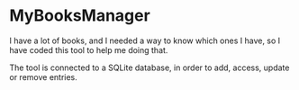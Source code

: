 # MyBooksManager

I have a lot of books, and I needed a way to know which ones I have, so I have coded this tool to help me doing that.

The tool is connected to a SQLite database, in order to add, access, update or remove entries.
